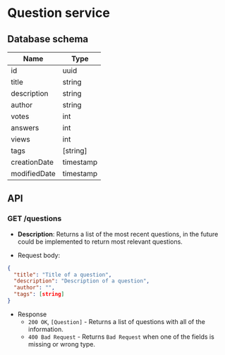 # Question service

## Database schema

| Name | Type |
|------|------|
| id | uuid |
| title | string |
| description | string |
| author | string |
| votes | int |
| answers | int |
| views | int |
| tags | [string] |
| creationDate | timestamp |
| modifiedDate | timestamp |

## API

### GET /questions

* **Description**: Returns a list of the most recent questions, in the future could be implemented to return most relevant questions.

* Request body:

```json
{
  "title": "Title of a question",
  "description": "Description of a question",
  "author": "",
  "tags": [string]
}
```

* Response
	* `200 OK`, `[Question]` - Returns a list of questions with all of the information.
	* `400 Bad Request` - Returns `Bad Request` when one of the fields is missing or wrong type.
